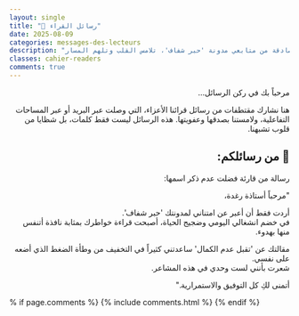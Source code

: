 ```yaml
---
layout: single
title: "💌 رسائل القراء"
date: 2025-08-09
categories: messages-des-lecteurs
description: "رسائل صادقة من متابعي مدونة 'حبر شفاف'، تلامس القلب وتلهم المسار."
classes: cahier-readers
comments: true
---
```


<div dir="rtl">

مرحباً بك في ركن الرسائل...

هنا نشارك مقتطفات من رسائل قرائنا الأعزاء، التي وصلت عبر البريد أو عبر المساحات التفاعلية، ولامستنا بصدقها وعفويتها. هذه الرسائل ليست فقط كلمات، بل شظايا من قلوب تشبهنا.


## 🌿 من رسائلكم:
رسالة من قارئة فضلت عدم ذكر اسمها: 

"مرحباً أستاذة رغدة،  

أردت فقط أن أعبر عن امتناني لمدونتك 'حبر شفاف'.  
في خضم انشغالي اليومي وضجيج الحياة، أصبحت قراءة خواطرك بمثابة نافذة أتنفس منها بهدوء.  

مقالتك عن 'تقبل عدم الكمال' ساعدتني كثيراً في التخفيف من وطأة الضغط الذي أضعه على نفسي.  
شعرت بأنني لست وحدي في هذه المشاعر.  

أتمنى لكِ كل التوفيق والاستمرارية."
</div>


% if page.comments %}
  {% include comments.html %}
{% endif %}
